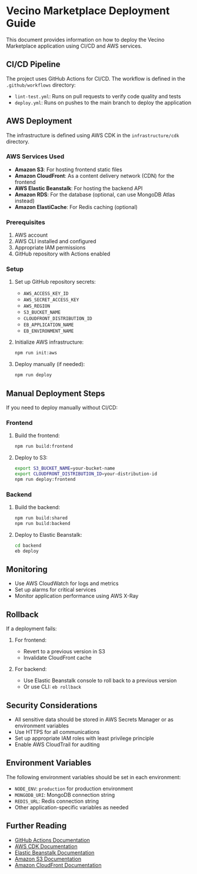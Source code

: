 # Vecino Marketplace Deployment Guide

This document provides information on how to deploy the Vecino Marketplace application using CI/CD and AWS services.

## CI/CD Pipeline

The project uses GitHub Actions for CI/CD. The workflow is defined in the `.github/workflows` directory:

- `lint-test.yml`: Runs on pull requests to verify code quality and tests
- `deploy.yml`: Runs on pushes to the main branch to deploy the application

## AWS Deployment

The infrastructure is defined using AWS CDK in the `infrastructure/cdk` directory.

### AWS Services Used

- **Amazon S3**: For hosting frontend static files
- **Amazon CloudFront**: As a content delivery network (CDN) for the frontend
- **AWS Elastic Beanstalk**: For hosting the backend API
- **Amazon RDS**: For the database (optional, can use MongoDB Atlas instead)
- **Amazon ElastiCache**: For Redis caching (optional)

### Prerequisites

1. AWS account
2. AWS CLI installed and configured
3. Appropriate IAM permissions
4. GitHub repository with Actions enabled

### Setup

1. Set up GitHub repository secrets:

   - `AWS_ACCESS_KEY_ID`
   - `AWS_SECRET_ACCESS_KEY`
   - `AWS_REGION`
   - `S3_BUCKET_NAME`
   - `CLOUDFRONT_DISTRIBUTION_ID`
   - `EB_APPLICATION_NAME`
   - `EB_ENVIRONMENT_NAME`

2. Initialize AWS infrastructure:

   ```bash
   npm run init:aws
   ```

3. Deploy manually (if needed):
   ```bash
   npm run deploy
   ```

## Manual Deployment Steps

If you need to deploy manually without CI/CD:

### Frontend

1. Build the frontend:

   ```bash
   npm run build:frontend
   ```

2. Deploy to S3:
   ```bash
   export S3_BUCKET_NAME=your-bucket-name
   export CLOUDFRONT_DISTRIBUTION_ID=your-distribution-id
   npm run deploy:frontend
   ```

### Backend

1. Build the backend:

   ```bash
   npm run build:shared
   npm run build:backend
   ```

2. Deploy to Elastic Beanstalk:
   ```bash
   cd backend
   eb deploy
   ```

## Monitoring

- Use AWS CloudWatch for logs and metrics
- Set up alarms for critical services
- Monitor application performance using AWS X-Ray

## Rollback

If a deployment fails:

1. For frontend:

   - Revert to a previous version in S3
   - Invalidate CloudFront cache

2. For backend:
   - Use Elastic Beanstalk console to roll back to a previous version
   - Or use CLI: `eb rollback`

## Security Considerations

- All sensitive data should be stored in AWS Secrets Manager or as environment variables
- Use HTTPS for all communications
- Set up appropriate IAM roles with least privilege principle
- Enable AWS CloudTrail for auditing

## Environment Variables

The following environment variables should be set in each environment:

- `NODE_ENV`: `production` for production environment
- `MONGODB_URI`: MongoDB connection string
- `REDIS_URL`: Redis connection string
- Other application-specific variables as needed

## Further Reading

- [GitHub Actions Documentation](https://docs.github.com/en/actions)
- [AWS CDK Documentation](https://docs.aws.amazon.com/cdk/latest/guide/home.html)
- [Elastic Beanstalk Documentation](https://docs.aws.amazon.com/elasticbeanstalk/latest/dg/Welcome.html)
- [Amazon S3 Documentation](https://docs.aws.amazon.com/s3/index.html)
- [Amazon CloudFront Documentation](https://docs.aws.amazon.com/cloudfront/index.html)
